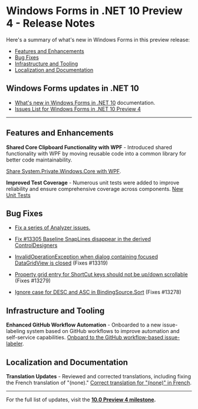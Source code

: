 # Windows Forms in .NET 10 Preview 4 - Release Notes

Here's a summary of what's new in Windows Forms in this preview release:

* [Features and Enhancements](#features-and-enhancements)
* [Bug Fixes](#bug-fixes)
* [Infrastructure and Tooling](#infrastructure-and-tooling)
* [Localization and Documentation](#localization-and-documentation)

## Windows Forms updates in .NET 10

* [What's new in Windows Forms in .NET 10](https://learn.microsoft.com/dotnet/desktop/winforms/whats-new/net100) documentation.
* [Issues List for Windows Forms in .NET 10 Preview 4](https://github.com/dotnet/winforms/issues?q=is%3Aclosed+milestone%3A%2210.0+Preview4%22)

---

## Features and Enhancements

**Shared Core Clipboard Functionality with WPF** -
Introduced shared functionality with WPF by moving reusable code into a common library for better code maintainability.

[Share System.Private.Windows.Core with WPF](https://github.com/dotnet/winforms/issues/12179).

**Improved Test Coverage** -
Numerous unit tests were added to improve reliability and ensure comprehensive coverage across components.
[New Unit Tests](https://github.com/dotnet/winforms/issues?q=is%3Aclosed%20milestone%3A%2210.0%20Preview4%22%20label%3A%22area-test%20coverage%22)

## Bug Fixes

* [Fix a series of Analyzer issues.](https://github.com/dotnet/winforms/pull/13333)

* [Fix #13305 Baseline SnapLines disappear in the derived ControlDesigners](https://github.com/dotnet/winforms/pull/13324)

* [InvalidOperationException when dialog containing focused DataGridView is closed](https://github.com/dotnet/winforms/pull/13320) (Fixes #13319)

* [Property grid entry for ShortCut keys should not be up/down scrollable](https://github.com/dotnet/winforms/pull/13280) (Fixes #13279)
* [Ignore case for DESC and ASC in BindingSource.Sort](https://github.com/dotnet/winforms/pull/13283) (Fixes #13278)

## Infrastructure and Tooling

**Enhanced GitHub Workflow Automation** -
Onboarded to a new issue-labeling system based on GitHub workflows to improve automation and self-service capabilities.
[Onboard to the GitHub workflow-based issue-labeler](https://github.com/dotnet/winforms/pull/13101).

## Localization and Documentation

**Translation Updates** -
Reviewed and corrected translations, including fixing the French translation of "(none)."
[Correct translation for "(none)" in French](https://github.com/dotnet/winforms/pull/13162).

---

For the full list of updates, visit the **[10.0 Preview 4 milestone](https://github.com/dotnet/winforms/issues?q=is%3Aclosed+milestone%3A%2210.0+Preview4%22).**
